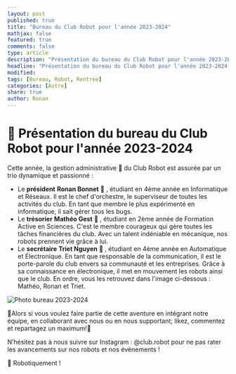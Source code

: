 ```yaml
---
layout: post
published: true
title: "Bureau du Club Robot pour l'année 2023-2024"
mathjax: false
featured: true
comments: false
type: article
description: "Présentation du bureau du Club Robot pour l'année 2023-2024."
headline: "Présentation du bureau du Club Robot pour l'année 2023-2024."
modified:
tags: [Bureau, Robot, Rentrée]
categories: [Autre]
share: true
author: Ronan
---
```


# 📣 Présentation du bureau du Club Robot pour l'année 2023-2024

Cette année, la gestion administrative 📁 du Club Robot est assurée par un trio dynamique et passionné :
- Le __président__ **Ronan Bonnet** 🧠 , étudiant en 4ème année en Informatique et Réseaux. Il est le chef d'orchestre, le superviseur de toutes les activités du club. En tant que membre le plus expérimenté en informatique, il sait gérer tous les bugs.
- Le __trésorier__ **Mathéo Gest** 👛 , étudiant en 2ème année de Formation Active en Sciences. C'est le membre courageux qui gère toutes les tâches financières du club. Avec un talent indéniable en mécanique, nos robots prennent vie grâce à lui.
- Le __secrétaire__ **Triet Nguyen** 📢 , étudiant en 4ème année en Automatique et Électronique. En tant que responsable de la communication, il est le porte-parole du club envers sa communauté et les entreprises. Grâce à sa connaissance en électronique, il met en mouvement les robots ainsi que le club.
En ordre, vous les retrouvez dans l'image ci-dessous : Mathéo, Ronan et Triet.

![Photo bureau 2023-2024](https://clubrobotinsat.github.io/images/posts/bureau_2023.jpg)

📣Alors si vous voulez faire partie de cette aventure en intégrant notre équipe, en collaborant avec nous ou en nous supportant; likez, commentez et repartagez un maximum!📣

N’hésitez pas à nous suivre sur Instagram : @club.robot pour ne pas rater les avancements sur nos robots et nos évènements !

🤖 Robotiquement !